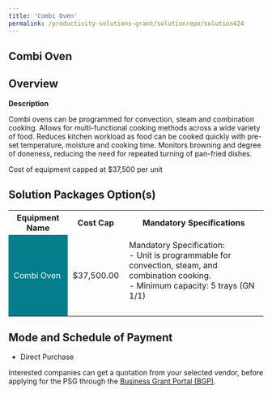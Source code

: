 ```yaml
---
title: 'Combi Oven'
permalink: /productivity-solutions-grant/solutionrepo/solution424
---
```


## Combi Oven

## Overview

**Description**

Combi ovens can be programmed for convection, steam and combination cooking. Allows for multi-functional cooking methods across a wide variety of food. Reduces kitchen workload as food can be cooked quickly with pre-set temperature, moisture and cooking time. Monitors browning and degree of doneness, reducing the need for repeated turning of pan-fried dishes.

Cost of equipment capped at $37,500 per unit

## Solution Packages Option(s)

<table>
<tr>
<th><b>Equipment Name</b></th>
<th><b>Cost Cap</b></th>
<th><b>Mandatory Specifications</b></th>
</tr>
<tr>
<td style='padding: 10px; background-color: #037E8A; color: #FFFFFF;'>Combi Oven</td>
<td style='padding: 10px;'>$37,500.00</td>
<td style='padding: 10px;'>Mandatory Specification:<br>- Unit is programmable for convection, steam, and combination cooking. <br>- Minimum capacity: 5 trays (GN 1/1)<br><br></td>
</tr>
</table>

## Mode and Schedule of Payment

 - Direct Purchase

Interested companies can get a quotation from your selected vendor, before applying for the PSG through the <a href='https://www.businessgrants.gov.sg/' target='_blank' rel='noopener'>Business Grant Portal (BGP)</a>.

<script src="/jquery/resize-tables.js"></script>
